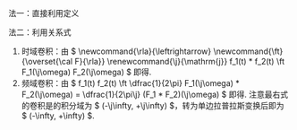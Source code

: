 法一：直接利用定义

法二：利用关系式

1. 时域卷积：由 $ \newcommand{\rla}{\leftrightarrow}
   \newcommand{\ft}{\overset{\cal F}{\rla}}
   \renewcommand{\j}{\mathrm{j}}
    f_1(t) * f_2(t) \ft F_1(\j\omega) F_2(\j\omega) $ 即得.
2. 频域卷积：由 $ f_1(t) f_2(t) \ft \dfrac{1}{2\pi} F_1(\j\omega) * F_2(\j\omega) = \dfrac{1}{2\pi\j} (F_1 * F_2)(\j\omega) $ 即得. 注意最右式的卷积是的积分域为 $ (-\j\infty, +\j\infty) $，转为单边拉普拉斯变换后即为 $ (-\infty, +\infty) $.